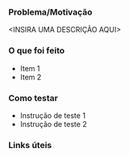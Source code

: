 
### Problema/Motivação
<!--
  Descreva o problema/motivação que gerou a necessidade das alterações desse PR.
-->

<INSIRA UMA DESCRIÇÃO AQUI>

### O que foi feito
<!--
  Escreva de forma descritiva ou através de uma lista os pontos que foram
  implementados ou ajustados nesse PR.
 -->

* Item 1
* Item 2

### Como testar
<!--
  É bem importante que você escreva instruções claras de:
  1) como as alterações podem ser testadas localmente
  2) quais os resultados esperados
-->

* Instrução de teste 1
* Instrução de teste 2

### Links úteis
<!--
  Adicione aqui todos os links que você julgar necessários para ajudar a
  contextualizar a revisão das alterações.
-->
